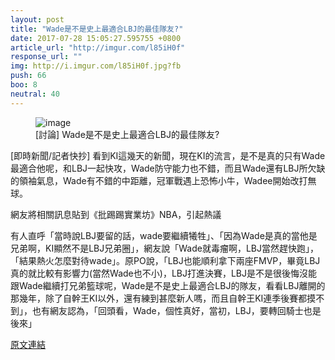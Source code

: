```yaml
---
layout: post
title: "Wade是不是史上最適合LBJ的最佳隊友?"
date: 2017-07-28 15:05:27.595755 +0800
article_url: "http://imgur.com/l85iH0f"
response_url: ""
img: http://i.imgur.com/l85iH0f.jpg?fb
push: 66
boo: 8
neutral: 40
---
```


<figure>
<img src="http://i.imgur.com/l85iH0f.jpg?fb" alt="image">
<figcaption>
[討論] Wade是不是史上最適合LBJ的最佳隊友?
</figcaption>
</figure>



[即時新聞/記者快抄] 看到KI這幾天的新聞，現在KI的流言，是不是真的只有Wade最適合他呢，和LBJ一起快攻，Wade防守能力也不錯，而且Wade還有LBJ所欠缺的領袖氣息，Wade有不錯的中距離，冠軍戰遇上恐怖小牛，Wadee開始改打無球。

網友將相關訊息貼到《批踢踢實業坊》NBA，引起熱議

有人直呼「當時說LBJ要留的話，wade要繼續犧牲」、「因為Wade是真的當他是兄弟啊，KI顯然不是LBJ兄弟圈」，網友說「Wade就毒瘤啊，LBJ當然趕快跑」，「結果熱火怎麼對待wade」。原PO說，「LBJ也能順利拿下兩座FMVP，畢竟LBJ真的就比較有影響力(當然Wade也不小)，LBJ打進決賽，LBJ是不是很後悔沒能跟Wade繼續打兄弟籃球呢，Wade是不是史上最適合LBJ的隊友，看看LBJ離開的那幾年，除了自幹王KI以外，還有練到甚麼新人嗎，而且自幹王KI連季後賽都摸不到」，也有網友認為，「回頭看，Wade，個性真好，當初，LBJ，要轉回騎士也是後來」

<a href = "https://www.ptt.cc/bbs/NBA/M.1501038524.A.70B.html">原文連結</a>

